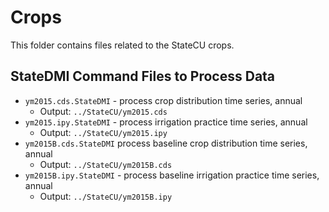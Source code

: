 # Crops #

This folder contains files related to the StateCU crops.

## StateDMI Command Files to Process Data ##

* `ym2015.cds.StateDMI` - process crop distribution time series, annual
	+ Output: `../StateCU/ym2015.cds`
* `ym2015.ipy.StateDMI` - process irrigation practice time series, annual
	+ Output: `../StateCU/ym2015.ipy`
* `ym2015B.cds.StateDMI` process baseline crop distribution time series, annual
	+ Output: `../StateCU/ym2015B.cds`
* `ym2015B.ipy.StateDMI` - process baseline irrigation practice time series, annual
	+ Output: `../StateCU/ym2015B.ipy`
